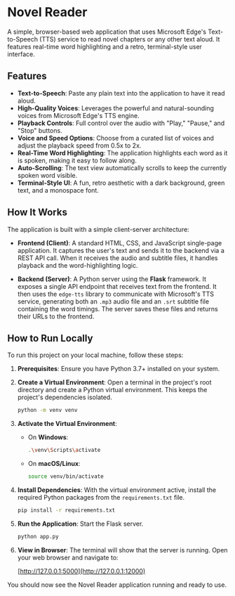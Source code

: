 # Novel Reader

A simple, browser-based web application that uses Microsoft Edge's Text-to-Speech (TTS) service to read novel chapters or any other text aloud. It features real-time word highlighting and a retro, terminal-style user interface.

## Features

- **Text-to-Speech**: Paste any plain text into the application to have it read aloud.
- **High-Quality Voices**: Leverages the powerful and natural-sounding voices from Microsoft Edge's TTS engine.
- **Playback Controls**: Full control over the audio with "Play," "Pause," and "Stop" buttons.
- **Voice and Speed Options**: Choose from a curated list of voices and adjust the playback speed from 0.5x to 2x.
- **Real-Time Word Highlighting**: The application highlights each word as it is spoken, making it easy to follow along.
- **Auto-Scrolling**: The text view automatically scrolls to keep the currently spoken word visible.
- **Terminal-Style UI**: A fun, retro aesthetic with a dark background, green text, and a monospace font.

## How It Works

The application is built with a simple client-server architecture:

- **Frontend (Client)**: A standard HTML, CSS, and JavaScript single-page application. It captures the user's text and sends it to the backend via a REST API call. When it receives the audio and subtitle files, it handles playback and the word-highlighting logic.

- **Backend (Server)**: A Python server using the **Flask** framework. It exposes a single API endpoint that receives text from the frontend. It then uses the `edge-tts` library to communicate with Microsoft's TTS service, generating both an `.mp3` audio file and an `.srt` subtitle file containing the word timings. The server saves these files and returns their URLs to the frontend.

## How to Run Locally

To run this project on your local machine, follow these steps:

1.  **Prerequisites**: Ensure you have Python 3.7+ installed on your system.

2.  **Create a Virtual Environment**: Open a terminal in the project's root directory and create a Python virtual environment. This keeps the project's dependencies isolated.

    ```bash
    python -m venv venv
    ```

3.  **Activate the Virtual Environment**:

    -   On **Windows**:
        ```bash
        .\venv\Scripts\activate
        ```
    -   On **macOS/Linux**:
        ```bash
        source venv/bin/activate
        ```

4.  **Install Dependencies**: With the virtual environment active, install the required Python packages from the `requirements.txt` file.

    ```bash
    pip install -r requirements.txt
    ```

5.  **Run the Application**: Start the Flask server.

    ```bash
    python app.py
    ```

6.  **View in Browser**: The terminal will show that the server is running. Open your web browser and navigate to:

    [http://127.0.0.1:5000](http://127.0.0.1:12000)

You should now see the Novel Reader application running and ready to use.
